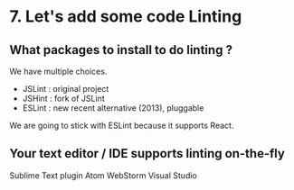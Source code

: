 # 7. Let's add some code Linting

## What packages to install to do linting ?

We have multiple choices.

- JSLint : original project
- JSHint : fork of JSLint
- ESLint : new recent alternative (2013), pluggable

We are going to stick with ESLint because it supports React.

## Your text editor / IDE supports linting on-the-fly

Sublime Text plugin
Atom
WebStorm
Visual Studio
